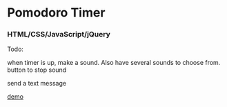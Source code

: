 # Pomodoro Timer
### HTML/CSS/JavaScript/jQuery

Todo: 

when timer is up, make a sound. Also have several sounds to choose from. button to stop sound

send a text message

[demo](https://codepen.io/hsienhsiuliao/pen/XqroXX)
